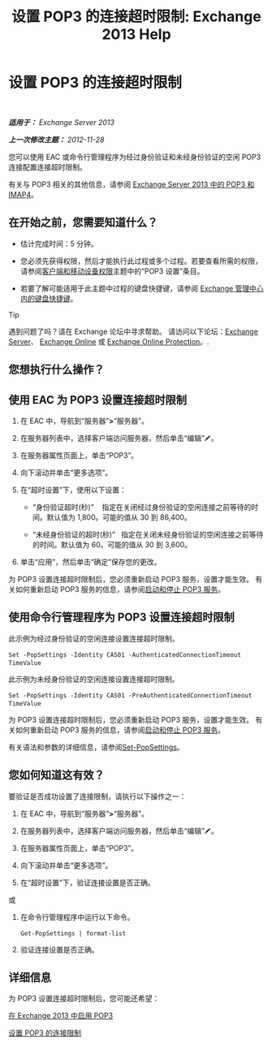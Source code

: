 ﻿---
title: '设置 POP3 的连接超时限制: Exchange 2013 Help'
TOCTitle: 设置 POP3 的连接超时限制
ms:assetid: 40003115-be4e-4cf1-97b4-f5ca05b314dc
ms:mtpsurl: https://technet.microsoft.com/zh-cn/library/Aa997604(v=EXCHG.150)
ms:contentKeyID: 50556555
ms.date: 01/11/2018
mtps_version: v=EXCHG.150
ms.translationtype: HT
---

# 设置 POP3 的连接超时限制

 

_**适用于：** Exchange Server 2013_

_**上一次修改主题：** 2012-11-28_

您可以使用 EAC 或命令行管理程序为经过身份验证和未经身份验证的空闲 POP3 连接配置连接超时限制。

有关与 POP3 相关的其他信息，请参阅 [Exchange Server 2013 中的 POP3 和 IMAP4](pop3-and-imap4-in-exchange-server-2013-exchange-2013-help.md)。

## 在开始之前，您需要知道什么？

  - 估计完成时间：5 分钟。

  - 您必须先获得权限，然后才能执行此过程或多个过程。若要查看所需的权限，请参阅[客户端和移动设备权限](clients-and-mobile-devices-permissions-exchange-2013-help.md)主题中的“POP3 设置”条目。

  - 若要了解可能适用于此主题中过程的键盘快捷键，请参阅 [Exchange 管理中心内的键盘快捷键](keyboard-shortcuts-in-the-exchange-admin-center-exchange-online-protection-help.md)。

> [!tip]
> 遇到问题了吗？请在 Exchange 论坛中寻求帮助。 请访问以下论坛：<a href="https://go.microsoft.com/fwlink/p/?linkid=60612">Exchange Server</a>、 <a href="https://go.microsoft.com/fwlink/p/?linkid=267542">Exchange Online</a> 或 <a href="https://go.microsoft.com/fwlink/p/?linkid=285351">Exchange Online Protection</a>。.


## 您想执行什么操作？

## 使用 EAC 为 POP3 设置连接超时限制

1.  在 EAC 中，导航到“服务器”**\>**“服务器”。

2.  在服务器列表中，选择客户端访问服务器，然后单击“编辑”![编辑图标](images/Bb124582.6f53ccb2-1f13-4c02-bea0-30690e6ea71d(EXCHG.150).gif "编辑图标")。

3.  在服务器属性页面上，单击“POP3”。

4.  向下滚动并单击“更多选项”。

5.  在“超时设置”下，使用以下设置：
    
      - “身份验证超时(秒)”    指定在关闭经过身份验证的空闲连接之前等待的时间。默认值为 1,800。可能的值从 30 到 86,400。
    
      - “未经身份验证的超时(秒)”   指定在关闭未经身份验证的空闲连接之前等待的时间。默认值为 60。可能的值从 30 到 3,600。

6.  单击“应用”，然后单击“确定”保存您的更改。

为 POP3 设置连接超时限制后，您必须重新启动 POP3 服务，设置才能生效。 有关如何重新启动 POP3 服务的信息，请参阅[启动和停止 POP3 服务](start-and-stop-the-pop3-services-exchange-2013-help.md)。

## 使用命令行管理程序为 POP3 设置连接超时限制

此示例为经过身份验证的空闲连接设置连接超时限制。

    Set -PopSettings -Identity CAS01 -AuthenticatedConnectionTimeout TimeValue

此示例为未经身份验证的空闲连接设置连接超时限制。

    Set -PopSettings -Identity CAS01 -PreAuthenticatedConnectionTimeout TimeValue

为 POP3 设置连接超时限制后，您必须重新启动 POP3 服务，设置才能生效。 有关如何重新启动 POP3 服务的信息，请参阅[启动和停止 POP3 服务](start-and-stop-the-pop3-services-exchange-2013-help.md)。

有关语法和参数的详细信息，请参阅[Set-PopSettings](https://technet.microsoft.com/zh-cn/library/aa997154\(v=exchg.150\))。

## 您如何知道这有效？

要验证是否成功设置了连接限制，请执行以下操作之一：

1.  在 EAC 中，导航到“服务器”**\>**“服务器”。

2.  在服务器列表中，选择客户端访问服务器，然后单击“编辑”![编辑图标](images/Bb124582.6f53ccb2-1f13-4c02-bea0-30690e6ea71d(EXCHG.150).gif "编辑图标")。

3.  在服务器属性页面上，单击“POP3”。

4.  向下滚动并单击“更多选项”。

5.  在“超时设置”下，验证连接设置是否正确。

或

1.  在命令行管理程序中运行以下命令。
    
        Get-PopSettings | format-list

2.  验证连接设置是否正确。

## 详细信息

为 POP3 设置连接超时限制后，您可能还希望：

[在 Exchange 2013 中启用 POP3](enable-pop3-in-exchange-2013-exchange-2013-help.md)

[设置 POP3 的连接限制](set-connection-limits-for-pop3-exchange-2013-help.md)

